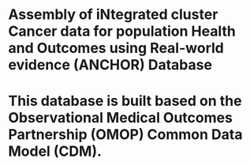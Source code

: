 # Assembly of iNtegrated cluster Cancer data for population Health and Outcomes using Real-world evidence (ANCHOR) Database
# This database is built based on the Observational Medical Outcomes Partnership (OMOP) Common Data Model (CDM).
